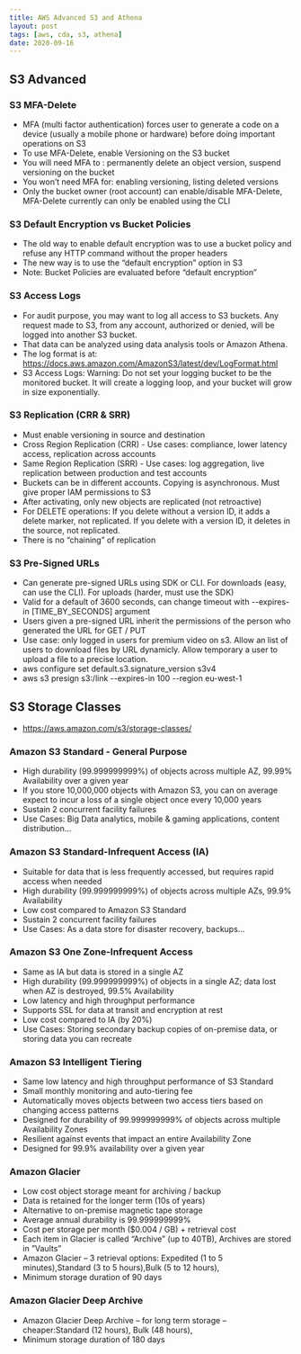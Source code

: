 ```yaml
---
title: AWS Advanced S3 and Athena
layout: post
tags: [aws, cda, s3, athena]
date: 2020-09-16
---
```

## S3 Advanced
### S3 MFA-Delete
-	MFA (multi factor authentication) forces user to generate a code on a device (usually a mobile phone or hardware) before doing important operations on S3
-	To use MFA-Delete, enable Versioning on the S3 bucket
-	You will need MFA to : permanently delete an object version,	suspend versioning on the bucket
-	You won’t need MFA for:	enabling versioning, listing deleted versions
-	Only the bucket owner (root account) can enable/disable MFA-Delete, MFA-Delete currently can only be enabled using the CLI
### S3 Default Encryption vs Bucket Policies
-	The old way to enable default encryption was to use a bucket policy and refuse any HTTP command without the proper headers
-	The new way is to use the “default encryption” option in S3
-	Note: Bucket Policies are evaluated before “default encryption”
### S3 Access Logs
-	For audit purpose, you may want to log all access to S3 buckets.	Any request made to S3, from any account, authorized or denied, will be logged into another S3 bucket.
-	That data can be analyzed using data analysis tools or Amazon Athena.
-	The log format is at: https://docs.aws.amazon.com/AmazonS3/latest/dev/LogFormat.html
- S3 Access Logs: Warning:	Do not set your logging bucket to be the monitored bucket.	It will create a logging loop, and your bucket will grow in size exponentially.
### S3 Replication (CRR & SRR)
- Must enable versioning in source and destination
- Cross Region Replication (CRR) - Use cases: compliance, lower latency access, replication across accounts
- Same Region Replication (SRR) - Use cases: log aggregation, live replication between production and test accounts
-	Buckets can be in different accounts. Copying is asynchronous. Must give proper IAM permissions to S3
- After activating, only new objects are replicated (not retroactive)
- For DELETE operations:
If you delete without a version ID, it adds a delete marker, not replicated.
If you delete with a version ID, it deletes in the source, not replicated.
-	There is no “chaining” of replication
### S3 Pre-Signed	URLs
- Can generate pre-signed URLs using SDK or CLI. 	For downloads (easy, can use the CLI). For uploads (harder, must use the SDK)
- Valid for a default of 3600 seconds, can change timeout with --expires-in [TIME_BY_SECONDS] argument
- Users given a pre-signed URL inherit the permissions of the person who generated the URL for GET / PUT
- Use case: only logged in users for premium video on s3. Allow an list of users to download files by URL dynamicly. Allow temporary a user to upload a file to a precise location. 
- aws configure set default.s3.signature_version s3v4
- aws s3 presign s3:/link --expires-in 100 --region eu-west-1 

## S3 Storage Classes
- https://aws.amazon.com/s3/storage-classes/
### Amazon S3 Standard - General Purpose
- High durability (99.999999999%) of objects across multiple AZ, 99.99% Availability over a given year
- If you store 10,000,000 objects with Amazon S3, you can on average expect to incur a loss of a single object once every 10,000 years
-	Sustain 2 concurrent facility failures
- Use Cases: Big Data analytics, mobile & gaming applications, content distribution…

### Amazon S3 Standard-Infrequent Access (IA)

- Suitable for data that is less frequently accessed, but requires rapid access when needed
- High durability (99.999999999%) of objects across multiple AZs, 99.9% Availability
- Low cost compared to Amazon S3 Standard
- Sustain 2 concurrent facility failures
- Use Cases: As a data store for disaster recovery, backups…

### Amazon S3 One Zone-Infrequent Access
- Same as IA but data is stored in a single AZ
- High durability (99.999999999%) of objects in a single AZ; data lost when AZ is destroyed, 99.5% Availability
- Low latency and high throughput performance
- Supports SSL for data at transit and encryption at rest
- Low cost compared to IA (by 20%)
- Use Cases: Storing secondary backup copies of on-premise data, or storing data you can recreate

### Amazon S3 Intelligent Tiering
- Same low latency and high throughput performance of S3 Standard
- Small monthly monitoring and auto-tiering fee
- Automatically moves objects between two access tiers based on changing access patterns
- Designed for durability of 99.999999999% of objects across multiple Availability Zones
- Resilient against events that impact an entire Availability Zone
- Designed for 99.9% availability over a given year

### Amazon Glacier
- Low cost object storage meant for archiving / backup
- Data is retained for the longer term (10s of years)
- Alternative to on-premise magnetic tape storage
- Average annual durability is 99.999999999%
- Cost per storage per month ($0.004 / GB) + retrieval cost
- Each item in Glacier is called “Archive” (up to 40TB),	Archives are stored in ”Vaults”
-	Amazon Glacier – 3 retrieval options:	Expedited (1 to 5 minutes),Standard (3 to 5 hours),Bulk (5 to 12 hours),
-	Minimum storage duration of 90 days

### Amazon Glacier Deep Archive
-	Amazon Glacier Deep Archive – for long term storage – cheaper:Standard (12 hours),	Bulk (48 hours),
-	Minimum storage duration of 180 days

 


